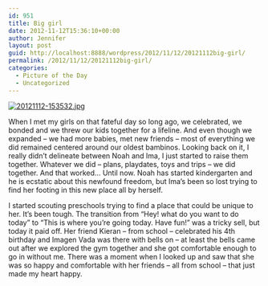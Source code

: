 ```yaml
---
id: 951
title: Big girl
date: 2012-11-12T15:36:10+00:00
author: Jennifer
layout: post
guid: http://localhost:8888/wordpress/2012/11/12/20121112big-girl/
permalink: /2012/11/12/20121112big-girl/
categories:
  - Picture of the Day
  - Uncategorized
---
```

[<img alt="20121112-153532.jpg" class="alignnone size-full" src="http://static.squarespace.com/static/50db6bb3e4b015296cd43789/50dfa5b1e4b0dc6320e0b5ea/50dfa5b5e4b0dc6320e0b99f/1352734531000/?format=original" />](http://static.squarespace.com/static/50db6bb3e4b015296cd43789/50dfa5b1e4b0dc6320e0b5ea/50dfa5b5e4b0dc6320e0b99f/1352734531000/?format=original)

When I met my girls on that fateful day so long ago, we celebrated, we bonded and we threw our kids together for a lifeline. And even though we expanded &#8211; we had more babies, met new friends &#8211; most of everything we did remained centered around our oldest bambinos. Looking back on it, I really didn&#8217;t delineate between Noah and Ima, I just started to raise them together. Whatever we did &#8211; plans, playdates, toys and trips &#8211; we did together. And that worked&#8230; Until now. Noah has started kindergarten and he is ecstatic about this newfound freedom, but Ima&#8217;s been so lost trying to find her footing in this new place all by herself.
  
I started scouting preschools trying to find a place that could be unique to her. It&#8217;s been tough. The transition from &#8220;Hey! what do you want to do today&#8221; to &#8220;This is where you&#8217;re going today. Have fun!&#8221; was a tricky sell, but today it paid off. Her friend Kieran &#8211; from school &#8211; celebrated his 4th birthday and Imagen Vada was there with bells on &#8211; at least the bells came out after we explored the gym together and she got comfortable enough to go in without me. There was a moment when I looked up and saw that she was so happy and comfortable with her friends &#8211; all from school &#8211; that just made my heart happy.